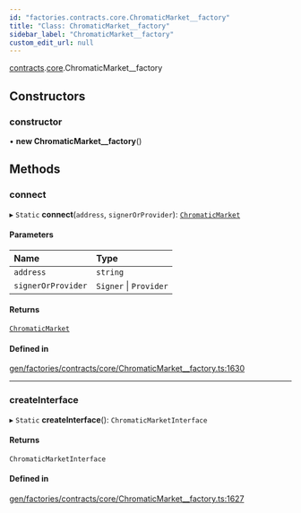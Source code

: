 ```yaml
---
id: "factories.contracts.core.ChromaticMarket__factory"
title: "Class: ChromaticMarket__factory"
sidebar_label: "ChromaticMarket__factory"
custom_edit_url: null
---
```


[contracts](../namespaces/factories.contracts.md).[core](../namespaces/factories.contracts.core.md).ChromaticMarket__factory

## Constructors

### constructor

• **new ChromaticMarket__factory**()

## Methods

### connect

▸ `Static` **connect**(`address`, `signerOrProvider`): [`ChromaticMarket`](../interfaces/contracts.core.ChromaticMarket.md)

#### Parameters

| Name | Type |
| :------ | :------ |
| `address` | `string` |
| `signerOrProvider` | `Signer` \| `Provider` |

#### Returns

[`ChromaticMarket`](../interfaces/contracts.core.ChromaticMarket.md)

#### Defined in

[gen/factories/contracts/core/ChromaticMarket__factory.ts:1630](https://github.com/chromatic-protocol/sdk/blob/8dc63ae/src/gen/factories/contracts/core/ChromaticMarket__factory.ts#L1630)

___

### createInterface

▸ `Static` **createInterface**(): `ChromaticMarketInterface`

#### Returns

`ChromaticMarketInterface`

#### Defined in

[gen/factories/contracts/core/ChromaticMarket__factory.ts:1627](https://github.com/chromatic-protocol/sdk/blob/8dc63ae/src/gen/factories/contracts/core/ChromaticMarket__factory.ts#L1627)
